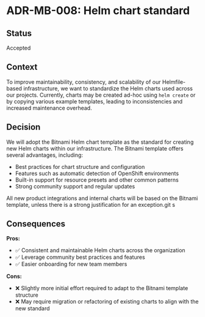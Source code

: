 # ADR-MB-008: Helm chart standard

## Status

Accepted

## Context

To improve maintainability, consistency, and scalability of our Helmfile-based infrastructure, we want to standardize the Helm charts used across our projects. Currently, charts may be created ad-hoc using `helm create` or by copying various example templates, leading to inconsistencies and increased maintenance overhead.

## Decision

We will adopt the Bitnami Helm chart template as the standard for creating new Helm charts within our infrastructure. The Bitnami template offers several advantages, including:

- Best practices for chart structure and configuration
- Features such as automatic detection of OpenShift environments
- Built-in support for resource presets and other common patterns
- Strong community support and regular updates

All new product integrations and internal charts will be based on the Bitnami template, unless there is a strong justification for an exception.git s

## Consequences

**Pros:**

- ✅ Consistent and maintainable Helm charts across the organization
- ✅ Leverage community best practices and features
- ✅ Easier onboarding for new team members

**Cons:**

- ❌ Slightly more initial effort required to adapt to the Bitnami template structure
- ❌ May require migration or refactoring of existing charts to align with the new standard
